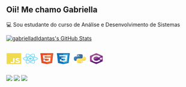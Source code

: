 ## Oii! Me chamo Gabriella
💻 Sou estudante do curso de Análise e Desenvolvimento de Sistemas

   <a href="https://awesome-github-stats.azurewebsites.net/index.html??cardType=github&preferLogin=false">    <img  alt="gabrielladldantas's GitHub Stats" src="https://awesome-github-stats.azurewebsites.net/user-stats/gabrielladldantas?cardType=github&preferLogin=false" />  </a>
<div style="display: inline_block"><br>
  <img align="center" alt="Rafa-Js" height="30" width="40" src="https://raw.githubusercontent.com/devicons/devicon/master/icons/javascript/javascript-plain.svg">
  <img align="center" alt="Rafa-React" height="30" width="40" src="https://raw.githubusercontent.com/devicons/devicon/master/icons/react/react-original.svg">
  <img align="center" alt="Rafa-HTML" height="30" width="40" src="https://raw.githubusercontent.com/devicons/devicon/master/icons/html5/html5-original.svg">
  <img align="center" alt="Rafa-CSS" height="30" width="40" src="https://raw.githubusercontent.com/devicons/devicon/master/icons/css3/css3-original.svg">
  <img align="center" alt="Rafa-Python" height="30" width="40" src="https://raw.githubusercontent.com/devicons/devicon/master/icons/python/python-original.svg">
  <img align="center" alt="Rafa-Csharp" height="30" width="40" src="https://raw.githubusercontent.com/devicons/devicon/master/icons/csharp/csharp-original.svg" style="max-width: 100%; height: auto; max-height: 30px;">
   
</div>
  
  ##
 
<div> 
  
  <a href = "mailto:gabriellalayme@gmail.com"><img src="https://img.shields.io/badge/-Gmail-%23333?style=for-the-badge&logo=gmail&logoColor=white" target="_blank"></a>
    <a href="https:/https://www.instagram.com/gabidldantas/" target="_blank"><img src="https://img.shields.io/badge/-Instagram-%23E4405F?style=for-the-badge&logo=instagram&logoColor=white" target="_blank"></a>
     <a href="https://[[www.linkedin.com/in/rafaella-ballerini-45875016a](https://www.linkedin.com/in/anna-gabriella/)](https://www.linkedin.com/in/anna-gabriella/)" target="_blank"><img src="https://img.shields.io/badge/-LinkedIn-%230077B5?style=for-the-badge&logo=linkedin&logoColor=white" target="_blank"></a> 
 
</div>
